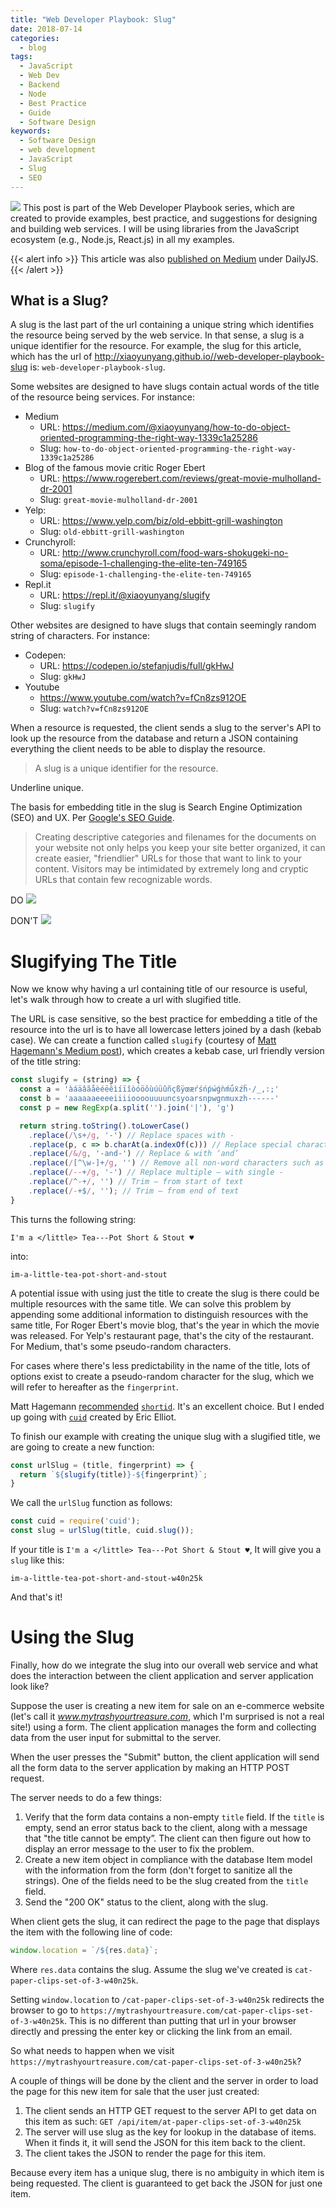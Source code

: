 ```yaml
---
title: "Web Developer Playbook: Slug"
date: 2018-07-14
categories:
  - blog
tags:
  - JavaScript
  - Web Dev
  - Backend
  - Node
  - Best Practice
  - Guide
  - Software Design
keywords:
  - Software Design
  - web development
  - JavaScript
  - Slug
  - SEO
---
```

![](/post/images/webdev-manual-cover.png)
This post is part of the Web Developer Playbook series, which are created to provide examples, best practice, and suggestions for designing and building web services. I will be using libraries from the JavaScript ecosystem (e.g., Node.js, React.js) in all my examples.


<!--more-->
{{< alert info >}} This article was also [published on Medium](https://medium.com/dailyjs/web-developer-playbook-slug-a6dcbe06c284) under DailyJS. {{< /alert >}}

## What is a Slug?

A slug is the last part of the url containing a unique string which identifies the resource being served by the web service. In that sense, a slug is a unique identifier for the resource. For example, the slug for this article, which has the url of http://xiaoyunyang.github.io//web-developer-playbook-slug is: `web-developer-playbook-slug`.

Some websites are designed to have slugs contain actual words of the title of the resource being services. For instance:

* Medium
  * URL:  https://medium.com/@xiaoyunyang/how-to-do-object-oriented-programming-the-right-way-1339c1a25286
  * Slug: `how-to-do-object-oriented-programming-the-right-way-1339c1a25286`
* Blog of the famous movie critic Roger Ebert
  * URL: https://www.rogerebert.com/reviews/great-movie-mulholland-dr-2001
  * Slug: `great-movie-mulholland-dr-2001`
* Yelp:
  * URL: https://www.yelp.com/biz/old-ebbitt-grill-washington
  * Slug: `old-ebbitt-grill-washington`
* Crunchyroll:
  * URL: http://www.crunchyroll.com/food-wars-shokugeki-no-soma/episode-1-challenging-the-elite-ten-749165
  * Slug: `episode-1-challenging-the-elite-ten-749165`
* Repl.it
  * URL: https://repl.it/@xiaoyunyang/slugify
  * Slug: `slugify`

Other websites are designed to have slugs that contain seemingly random string of characters. For instance:

* Codepen:
  * URL: https://codepen.io/stefanjudis/full/gkHwJ
  * Slug: `gkHwJ`
* Youtube
  * https://www.youtube.com/watch?v=fCn8zs912OE
  * Slug: `watch?v=fCn8zs912OE`

When a resource is requested, the client sends a slug to the server's API to look up the resource from the database and return a JSON containing everything the client needs to be able to display the resource.

> A slug is a unique identifier for the resource.

Underline unique.

The basis for embedding title in the slug is Search Engine Optimization (SEO) and UX. Per [Google's SEO Guide](https://support.google.com/webmasters/answer/7451184?hl=en).

> Creating descriptive categories and filenames for the documents on your website not only helps you keep your site better organized, it can create easier, "friendlier" URLs for those that want to link to your content. Visitors may be intimidated by extremely long and cryptic URLs that contain few recognizable words.

DO
![](/post/images/webdev-manual-url-good.png)

DON'T
![](/post/images/webdev-manual-url-bad.png)

# Slugifying The Title

Now we know why having a url containing title of our resource is useful, let's walk through how to create a url with slugified title.

The URL is case sensitive, so the best practice for embedding a title of the resource into the url is to have all lowercase letters joined by a dash (kebab case). We can create a function called `slugify` (courtesy of [Matt Hagemann's Medium post](https://medium.com/gatemill/the-ultimate-way-to-slugify-a-url-string-in-javascript-b8e4a0d849e1)), which creates a kebab case, url friendly version of the title string:

```javascript
const slugify = (string) => {
  const a = 'àáäâãåèéëêìíïîòóöôùúüûñçßÿœæŕśńṕẃǵǹḿǘẍźḧ·/_,:;'
  const b = 'aaaaaaeeeeiiiioooouuuuncsyoarsnpwgnmuxzh------'
  const p = new RegExp(a.split('').join('|'), 'g')

  return string.toString().toLowerCase()
    .replace(/\s+/g, '-') // Replace spaces with -
    .replace(p, c => b.charAt(a.indexOf(c))) // Replace special characters in a with b
    .replace(/&/g, '-and-') // Replace & with ‘and’
    .replace(/[^\w-]+/g, '') // Remove all non-word characters such as spaces or tabs
    .replace(/--+/g, '-') // Replace multiple — with single -
    .replace(/^-+/, '') // Trim — from start of text
    .replace(/-+$/, ''); // Trim — from end of text
}
```

This turns the following string:

`I'm a </little> Tea---Pot Short & Stout ♥`

into:

`im-a-little-tea-pot-short-and-stout`


A potential issue with using just the title to create the slug is there could be multiple resources with the same title. We can solve this problem by appending some additional information to distinguish resources with the same title, For Roger Ebert's movie blog, that's the year in which the movie was released. For Yelp's restaurant page, that's the city of the restaurant. For Medium, that's some pseudo-random characters.

For cases where there's less predictability in the name of the title, lots of options exist to create a pseudo-random character for the slug, which we will refer to hereafter as the `fingerprint`.

Matt Hagemann [recommended](https://medium.com/@matthagemann/very-welcome-and-great-question-6945bebfe233) [`shortid`](https://github.com/dylang/shortid). It's an excellent choice. But I ended up going with [`cuid`](https://github.com/ericelliott/cuid) created by Eric Elliot.

To finish our example with creating the unique slug with a slugified title, we are going to create a new function:

```javascript
const urlSlug = (title, fingerprint) => {
  return `${slugify(title)}-${fingerprint}`;
}
```

We call the `urlSlug` function as follows:

```javascript
const cuid = require('cuid');
const slug = urlSlug(title, cuid.slug());
```

If your title is `I'm a </little> Tea---Pot Short & Stout ♥`, It will give you a `slug` like this:

`im-a-little-tea-pot-short-and-stout-w40n25k`

And that's it!

# Using the Slug

Finally, how do we integrate the slug into our overall web service and what does the interaction between the client application and server application look like?

Suppose the user is creating a new item for sale on an e-commerce website (let's call it *www.mytrashyourtreasure.com*, which I'm surprised is not a real site!) using a form. The client application manages the form and collecting data from the user input for submittal to the server.

When the user presses the "Submit" button, the client application will send all the form data to the server application by making an HTTP POST request.

The server needs to do a few things:

1. Verify that the form data contains a non-empty `title` field. If the `title` is empty, send an error status back to the client, along with a message that "the title cannot be empty”. The client can then figure out how to display an error message to the user to fix the problem.
2. Create a new item object in compliance with the database Item model with the information from the form (don't forget to sanitize all the strings). One of the fields need to be the slug created from the `title` field.
3. Send the "200 OK" status to the client, along with the slug.

When client gets the slug, it can redirect the page to the page that displays the item with the following line of code:

```javascript
window.location = `/${res.data}`;
```

Where `res.data` contains the slug. Assume the slug we've created is `cat-paper-clips-set-of-3-w40n25k`.

Setting `window.location` to `/cat-paper-clips-set-of-3-w40n25k` redirects the browser to go to  `https://mytrashyourtreasure.com/cat-paper-clips-set-of-3-w40n25k`. This is no different than putting that url in your browser directly and pressing the enter key or clicking the link from an email.

So what needs to happen when we visit `https://mytrashyourtreasure.com/cat-paper-clips-set-of-3-w40n25k`?

A couple of things will be done by the client and the server in order to load the page for this new item for sale that the user just created:

1. The client sends an HTTP GET request to the server API to get data on this item as such: `GET /api/item/at-paper-clips-set-of-3-w40n25k`
2. The server will use slug as the key for lookup in the database of items. When it finds it, it will send the JSON for this item back to the client.
3. The client takes the JSON to render the page for this item.

Because every item has a unique slug, there is no ambiguity in which item is being requested. The client is guaranteed to get back the JSON for just one item.
